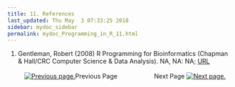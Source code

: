 ```yaml
---
title: 11. References
last_updated: Thu May  3 07:33:25 2018
sidebar: mydoc_sidebar
permalink: mydoc_Programming_in_R_11.html
---
```

 
1. Gentleman, Robert (2008) R Programming for Bioinformatics (Chapman \& Hall/CRC Computer Science \& Data Analysis). NA, NA: NA; [URL](http://www.amazon.com/Programming-Bioinformatics-Chapman-Computer-Analysis/dp/1420063677)
<br><br><center><a href="mydoc_Programming_in_R_10.html"><img src="images/left_arrow.png" alt="Previous page."></a>Previous Page &nbsp; &nbsp; &nbsp; &nbsp; &nbsp; &nbsp; &nbsp; &nbsp; &nbsp; &nbsp; Next Page
<a href="mydoc_Programming_in_R_01.html"><img src="images/right_arrow.png" alt="Next page."></a></center>
